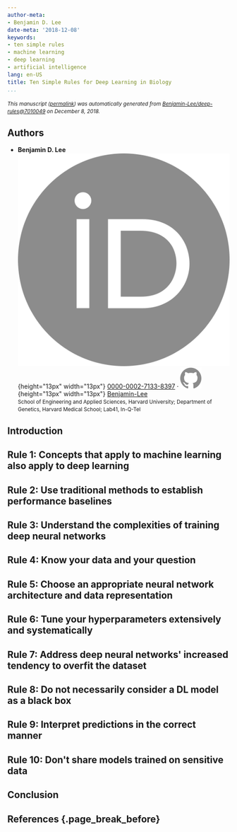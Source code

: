 ```yaml
---
author-meta:
- Benjamin D. Lee
date-meta: '2018-12-08'
keywords:
- ten simple rules
- machine learning
- deep learning
- artificial intelligence
lang: en-US
title: Ten Simple Rules for Deep Learning in Biology
...
```







<small><em>
This manuscript
([permalink](https://Benjamin-Lee.github.io/deep-rules/v/7010049d5ddf8b54730b20492db65f3039523c52/))
was automatically generated
from [Benjamin-Lee/deep-rules@7010049](https://github.com/Benjamin-Lee/deep-rules/tree/7010049d5ddf8b54730b20492db65f3039523c52)
on December 8, 2018.
</em></small>

## Authors



+ **Benjamin D. Lee**<br>
    ![ORCID icon](images/orcid.svg){height="13px" width="13px"}
    [0000-0002-7133-8397](https://orcid.org/0000-0002-7133-8397)
    · ![GitHub icon](images/github.svg){height="13px" width="13px"}
    [Benjamin-Lee](https://github.com/Benjamin-Lee)<br>
  <small>
     School of Engineering and Applied Sciences, Harvard University; Department of Genetics, Harvard Medical School; Lab41, In-Q-Tel
  </small>



## Introduction


## Rule 1: Concepts that apply to machine learning also apply to deep learning



## Rule 2: Use traditional methods to establish performance baselines


## Rule 3: Understand the complexities of training deep neural networks


## Rule 4: Know your data and your question


## Rule 5: Choose an appropriate neural network architecture and data representation


## Rule 6: Tune your hyperparameters extensively and systematically


## Rule 7: Address deep neural networks' increased tendency to overfit the dataset


## Rule 8: Do not necessarily consider a DL model as a black box


## Rule 9: Interpret predictions in the correct manner


## Rule 10: Don't share models trained on sensitive data


## Conclusion


## References {.page_break_before}

<!-- Explicitly insert bibliography here -->
<div id="refs"></div>
